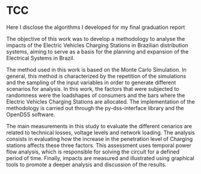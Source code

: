 # TCC
Here I disclose the algorithms I developed for my final graduation report

The objective of this work was to develop a methodology to analyse the impacts of the Electric Vehicles Charging Stations in Brazilian distribution systems, 
aiming to serve as a basis for the planning and expansion of the Electrical Systems in Brazil.

The method used in this work is based on the Monte Carlo Simulation. In general, this method is characterized by the repetition of the simulations and the 
sampling of the input variables in order to generate different scenarios for analysis. 
In this work, the factors that were subjected to randomness were the loadshapes of consumers and the bars where the Electric Vehicles Charging Stations
are allocated. The implementation of the methodology is carried out through the py-dss-interface library and the OpenDSS software. 

The main measurements in this study to evaluate the different cenarios are related to technical losses, voltage levels and network loading.
The analysis consists in evaluating how the increase in the penetration level of Charging stations affects these three factors.
This assessment uses temporal power flow analysis, which is responsible for solving the circuit for a defined period of time. 
Finally, impacts are measured and illustrated using graphical tools to promote a deeper analysis and discussion of the results.

